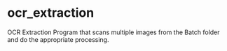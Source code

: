 # ocr_extraction
OCR Extraction Program that scans multiple images from the Batch folder and do the appropriate processing.

